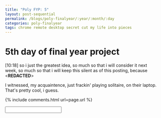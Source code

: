 ```yaml
---
title: "Poly FYP: 5"
layout: post-sequential
permalink: /blogs/poly-finalyear/:year/:month/:day
categories: poly-finalyear
tags: chrome remote desktop secret cut my life into pieces
---
```

# 5th day of final year project

<span class="timestamp">[10:18]</span> so i just the greatest idea, so much so that i will consider it next week, so much so that i will keep this silent as of this posting, because <span class='disable-selection' ondblclick="this.innerHTML='i wonder, i really wondered, if they have ever considered us to use <a href=\'https://remotedesktop.google.com/\' target=\'_blank\'>Chrome Remote Desktop</a>. I think the fact that they even allow it to run in the work laptop, is for those who have COVID or something. i think that\'s what Ellyiana did on Tuesday, though unfortunately for her, there was a spot check that day.'">&lt;<b>REDACTED</b>&gt;</span>

I witnessed, my acquaintence, just frackin' playing solitaire, on their laptop. That's pretty cool, i guess.


<!--

<span class='disable-selection' ondblclick="this.innerHTML=''">&lt;<b>REDACTED</b>&gt;</span>
<span class='disable-selection' ondblclick="this.innerHTML=''">****</span>

-->
{% include comments.html url=page.url %}

<input id="password-input" type="password" class="text-secret" onkeyup="unlock()" autocomplete="off">

<span class="disable-selection" id="truth" style="display:none;"></span>
